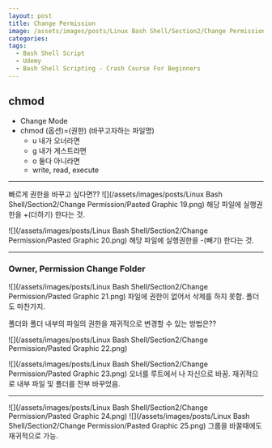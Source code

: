 ```yaml
---
layout: post
title: Change Permission
image: /assets/images/posts/Linux Bash Shell/Section2/Change Permission/Pasted Graphic 19.png
categories:
tags:
  - Bash Shell Script
  - Udemy
  - Bash Shell Scripting - Crash Course For Beginners
---
```


## chmod

- 	Change Mode
- 	chmod (옵션)=(권한) (바꾸고자하는 파일명)
	- 	u 내가 오너라면
	- 	g 내가 게스트라면
	- 	o 둘다 아니라면
	- 	write, read, execute
- - - -

빠르게 권한을 바꾸고 싶다면??
![](/assets/images/posts/Linux Bash Shell/Section2/Change Permission/Pasted Graphic 19.png)
해당 파일에 실행권한을 +(더하기) 한다는 것.

![](/assets/images/posts/Linux Bash Shell/Section2/Change Permission/Pasted Graphic 20.png)
해당 파일에 실행권한을 -(빼기) 한다는 것.

- - - -
### Owner, Permission Change Folder

![](/assets/images/posts/Linux Bash Shell/Section2/Change Permission/Pasted Graphic 21.png)
파일에 권한이 없어서 삭제를 하지 못함. 폴더도 마찬가지.

폴더와 폴더 내부의 파일의 권한을 재귀적으로 변경할 수 있는 방법은??


![](/assets/images/posts/Linux Bash Shell/Section2/Change Permission/Pasted Graphic 22.png)

![](/assets/images/posts/Linux Bash Shell/Section2/Change Permission/Pasted Graphic 23.png)
오너를 루트에서 나 자신으로 바꿈. 재귀적으로 내부 파일 및 폴더를 전부 바꾸었음.

---

![](/assets/images/posts/Linux Bash Shell/Section2/Change Permission/Pasted Graphic 24.png)
![](/assets/images/posts/Linux Bash Shell/Section2/Change Permission/Pasted Graphic 25.png)
그룹을 바꿀때에도 재귀적으로 가능.